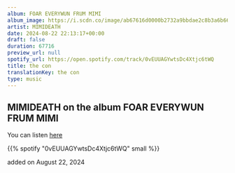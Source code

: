 ```yaml
---
album: FOAR EVERYWUN FRUM MIMI
album_image: https://i.scdn.co/image/ab67616d0000b2732a9bbdae2c8b3a6b66b49b4a
artist: MIMIDEATH
date: 2024-08-22 22:13:17+00:00
draft: false
duration: 67716
preview_url: null
spotify_url: https://open.spotify.com/track/0vEUUAGYwtsDc4Xtjc6tWQ
title: the con
translationKey: the con
type: music
---
```


## MIMIDEATH on the album FOAR EVERYWUN FRUM MIMI

You can listen [here](https://open.spotify.com/track/0vEUUAGYwtsDc4Xtjc6tWQ)

{{% spotify "0vEUUAGYwtsDc4Xtjc6tWQ" small %}}

added on August 22, 2024